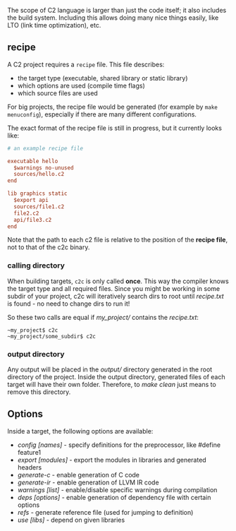 
The scope of C2 language is larger than just the code itself; it also includes the
build system. Including this allows doing many nice things easily, like LTO (link
time optimization), etc.

## recipe
A C2 project requires a `recipe` file. This file describes:

* the target type (executable, shared library or static library)
* which options are used (compile time flags)
* which source files are used

For big projects, the recipe file would be generated (for example by `make menuconfig`),
especially if there are many different configurations.

The exact format of the recipe file is still in progress, but it currently looks like:

```ini
# an example recipe file

executable hello
  $warnings no-unused
  sources/hello.c2
end

lib graphics static
  $export api
  sources/file1.c2
  file2.c2
  api/file3.c2
end
```
Note that the path to each c2 file is relative to the position of the __recipe file__, not
to that of the c2c binary.

### calling directory
When building targets, `c2c` is only called __once__. This way the compiler knows the
target type and all required files. Since you might be working in some subdir of your
project, c2c will iteratively search dirs to root until *recipe.txt* is found - no
need to change dirs to run it!

So these two calls are equal if *my_project/* contains the *recipe.txt*:
```
~my_project$ c2c
~my_project/some_subdir$ c2c
```


### output directory
Any output will be placed in the *output/* directory generated in the root directory of the project.
Inside the output directory, generated files of each target will have their own folder.
Therefore, to *make clean* just means to remove this directory.

## Options

Inside a target, the following options are available:

 * *config [names]* - specify definitions for the preprocessor, like #define feature1
 * *export [modules]* - export the modules in libraries and generated headers
 * *generate-c* - enable generation of C code
 * *generate-ir* - enable generation of LLVM IR code
 * *warnings [list]* - enable/disable specific warnings during compilation
 * *deps [options]* - enable generation of dependency file with certain options
 * *refs* - generate reference file (used for jumping to definition)
 * *use [libs]* - depend on given libraries


